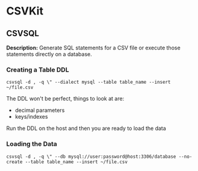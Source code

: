 # CSVKit

## CSVSQL

**Description:** Generate SQL statements for a CSV file or execute those statements directly on a database.

### Creating a Table DDL

```shell
csvsql -d , -q \" --dialect mysql --table table_name --insert ~/file.csv
```
The DDL won't be perfect, things to look at are:
- decimal parameters
- keys/indexes

Run the DDL on the host and then you are ready to load the data

### Loading the Data

```shell
csvsql -d , -q \" --db mysql://user:password@host:3306/database --no-create --table table_name --insert ~/file.csv
```

